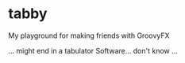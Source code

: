 # tabby

My playground for making friends with GroovyFX

... might end in a tabulator Software... don't know ...